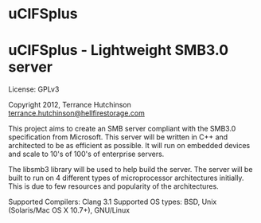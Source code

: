 uCIFSplus
=========

uCIFSplus - Lightweight SMB3.0 server
====================================================
License: GPLv3

Copyright 2012, Terrance Hutchinson 
<terrance.hutchinson@hellfirestorage.com>

This project aims to create an SMB server compliant with the SMB3.0 specification from Microsoft. This server will be written in C++ and architected to be as efficient as possible. It will run on embedded devices and scale to 10's of 100's of enterprise servers. 

The libsmb3 library will be used to help build the server. The server will be built to run on 4 different types of microprocessor architectures initially. This is due to few resources and popularity of the architectures.


Supported Compilers: Clang 3.1
Supported OS types: BSD, Unix (Solaris/Mac OS X 10.7+), GNU/Linux
